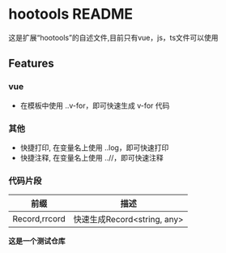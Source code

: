 # hootools README

这是扩展“hootools”的自述文件,目前只有vue，js，ts文件可以使用

## Features


### vue

- 在模板中使用 ..v-for，即可快速生成 v-for 代码

### 其他

- 快捷打印, 在变量名上使用 ..log，即可快速打印
- 快捷注释, 在变量名上使用 ..//，即可快速注释

### 代码片段

| 前缀 |   描述    |
| ---- | ---- |
|  Record,rrcord  | 快速生成Record<string, any> | 

**这是一个测试仓库**
